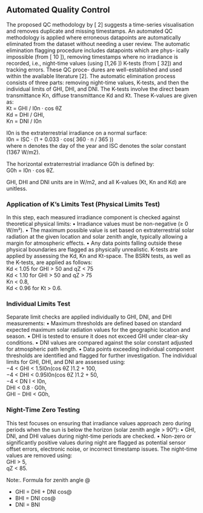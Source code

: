 ## Automated Quality Control
The proposed QC methodology by [ 2] suggests a time-series visualisation and removes
duplicate and missing timestamps. An automated QC methodology is applied where
erroneous datapoints are automatically eliminated from the dataset without needing a
user review.
The automatic elimination flagging procedure includes datapoints which are phys-
ically impossible (from [ 10 ]), removing timestamps where no irradiance is recorded, i.e.,
night-time values (using [1,26 ]) K-tests (from [ 32]) and tracking errors. These QC proce-
dures are well-established and used within the available literature [2].
The automatic elimination process consists of three parts: removing night-time values,
K-tests, and then the individual limits of GHI, DHI, and DNI. The K-tests involve the direct
beam transmittance Kn, diffuse transmittance Kd and Kt. These K-values are given as:  
Kt = GHI / I0n · cos θZ   
Kd = DHI / GHI,   
Kn = DNI / I0n   

I0n is the extraterrestrial irradiance on a normal surface:  
I0n = ISC · (1 + 0.033 · cos( 360 · n / 365 ))  
where n denotes the day of the year and ISC denotes the solar constant (1367 W/m2).

The horizontal extraterrestrial irradiance G0h is defined by:  
G0h = I0n · cos θZ.

GHI, DHI and DNI units are in W/m2, and all K-values (Kt, Kn and Kd) are unitless.

### Application of K’s Limits Test (Physical Limits Test)
In this step, each measured irradiance component is checked against theoretical physical limits:
•	Irradiance values must be non-negative (≥ 0 W/m²).
•	The maximum possible value is set based on extraterrestrial solar radiation at the given location and solar zenith angle, typically allowing a margin for atmospheric effects.
•	Any data points falling outside these physical boundaries are flagged as physically unrealistic. K-tests are applied by assessing the Kd, Kn and Kt-space. The BSRN tests, as well as
the K-tests, are applied as follows:  
Kd < 1.05 for GHI > 50 and qZ < 75  
Kd < 1.10 for GHI > 50 and qZ > 75  
Kn < 0.8,   
Kd < 0.96 for Kt > 0.6.   

### Individual Limits Test
Separate limit checks are applied individually to GHI, DNI, and DHI measurements:
•	Maximum thresholds are defined based on standard expected maximum solar radiation values for the geographic location and season.
•	DHI is tested to ensure it does not exceed GHI under clear-sky conditions.
•	DNI values are compared against the solar constant adjusted for atmospheric path length.
•	Data points exceeding individual component thresholds are identified and flagged for further investigation. The individual limits for GHI, DHI, and DNI are assessed using:  
−4 < GHI < 1.5I0n(cos θZ )1.2 + 100,  
−4 < DHI < 0.95I0n(cos θZ )1.2 + 50,  
−4 < DN I < I0n,  
DHI < 0.8 · G0h,  
GHI − DHI < G0h,  

### Night-Time Zero Testing
This test focuses on ensuring that irradiance values approach zero during periods when the sun is below the horizon (solar zenith angle > 90°):
•	GHI, DNI, and DHI values during night-time periods are checked.
•	Non-zero or significantly positive values during night are flagged as potential sensor offset errors, electronic noise, or incorrect timestamp issues.
The night-time values are removed using:  
GHI > 5,   
qZ < 85.  

Note:. Formula for zenith angle @  
* GHI = DHI + DNI cos@  
* BHI = DNI cos@  
* DNI = BNI  
